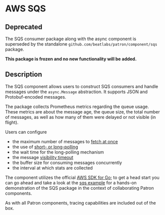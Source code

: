 # AWS SQS

## Deprecated

The SQS consumer package along with the async component is superseded by the standalone `github.com/beatlabs/patron/component/sqs` package.

**This package is frozen and no new functionality will be added.**

## Description

The SQS component allows users to construct SQS consumers and handle messages under the `async.Message` abstraction. It supports JSON and Protobuf-encoded messages.

The package collects Prometheus metrics regarding the queue usage. These metrics are about the message age, the queue size, the total number of messages, as well as how many of them were delayed or not visible (in flight).

Users can configure

- the maximum number of messages to [fetch at once](https://docs.aws.amazon.com/AWSSimpleQueueService/latest/APIReference/API_ReceiveMessage.html)
- the use of [short- or long-polling](https://docs.aws.amazon.com/AWSSimpleQueueService/latest/SQSDeveloperGuide/sqs-short-and-long-polling.html)
- the wait time for the long-polling mechanism
- the message [visibility timeout](https://docs.aws.amazon.com/AWSSimpleQueueService/latest/SQSDeveloperGuide/sqs-visibility-timeout.html)
- the buffer size for consuming messages concurrently
- the interval at which stats are collected

The component utilizes the official [AWS SDK for Go](http://github.com/aws/aws-sdk-go/); to get a head start you can go ahead and take a look at the [sqs example](/examples/sqs/main.go) for a hands-on demonstration of the SQS package in the context of collaborating Patron components.

As with all Patron components, tracing capabilities are included out of the box.
